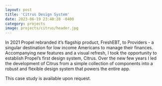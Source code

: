 ```yaml
---
layout: post
title: 'Citrus Design System'
date: 2023-06-19 23:40:28 -0400
category: projects
image: projects/citrus/header.jpg
---
```


In 2021 Propel rebranded it’s flagship product, FreshEBT, to Providers - a singular destination for low income Americans to manage their finances. Accompanying new features and a visual refresh, I took the opportunity to establish Propel’s first design system, Citrus. Over the new few years I led the development of Citrus from a simple collection of components into a robust and flexible design system that powers the entire app.

This case study is available upon request.
